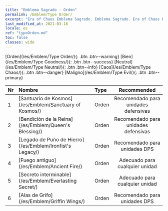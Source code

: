 ```yaml
---
title: "Emblema Sagrado - Orden"
permalink: /Emblem/Type Order/
excerpt: "Era of Chaos Emblema Sagrado. Emblema Sagrado. Era of Chaos Emblema Sagrado Orden. Era of Chaos Orden"
last_modified_at: 2021-03-18
locale: es
ref: "typeOrden.md"
toc: false
classes: wide
---
```


  [Orden](/es/Emblem/Type Order/){: .btn .btn--warning}   [Bien](/es/Emblem/Type Goodness/){: .btn .btn--success}   [Neutral](/es/Emblem/Type Neutral/){: .btn .btn--info}   [Caos](/es/Emblem/Type Chaos/){: .btn .btn--danger}   [Maligno](/es/Emblem/Type Evil/){: .btn .btn--primary} 

  |  Nr  |             Nombre            |    Type    |   Recommended   |
  |:-----|:----------------------------|:-----------|:---------------:|
  | 1 | [Santuario de Kosmos](/es/Emblem/Sanctuary of Kosmos/) | Orden | Recomendado para unidades defensivas | 
  | 2 | [Bendición de la Reina](/es/Emblem/Queen's Blessing/) | Orden | Recomendado para unidades defensivas | 
  | 3 | [Legado de Puño de Hierro](/es/Emblem/Ironfist's Legacy/) | Orden | Recomendado para unidades DPS | 
  | 4 | [Fuego antiguo](/es/Emblem/Ancient Fire/) | Orden | Adecuado para cualquier unidad | 
  | 5 | [Secreto interminable](/es/Emblem/Everlasting Secret/) | Orden | Adecuado para cualquier unidad | 
  | 6 | [Alas de Grifo](/es/Emblem/Griffin Wings/) | Orden | Recomendado para unidades DPS | 
